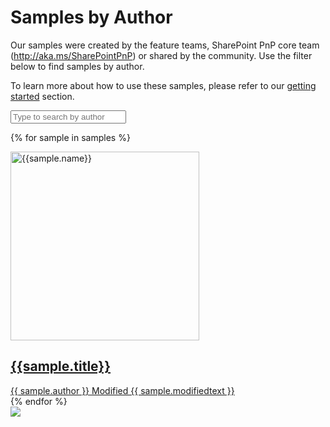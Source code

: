 # Samples by Author

Our samples were created by the feature teams, SharePoint PnP core team (http://aka.ms/SharePointPnP) or shared by the community. Use the filter below to find samples by author.

To learn more about how to use these samples, please refer to our [getting started](../gettingstarted/index.md) section.

<div class="well">

<input list="authors" name="author" class="form-control" placeholder="Type to search by author" id="author" />
<datalist id="authors">
  {% for author in authors %}
    <option value="{{ author }}">
  {% endfor %}
</datalist>

<br/>

<div class="grid">

{% for sample in samples %}

<div class="sample-item" data-author="{{ sample.author }}"  data-thumbnail="{{sample.thumbnail}}">
  <div class="sample">
    <div class="sample-video"><i class="ms-Icon ms-Icon--VideoSolid" aria-hidden="true"></i></div>
    <div class="sample-img">
      <a class="sample-link"
        href="{{sample.url}}"
        title="{{sample.summary}}">
        <picture>
          <img src="../../img/thumbnails/sm/{{ sample.name }}.png" width="302" alt="{{sample.name}}" data-fullsize="{{sample.thumbnail}}" data-orig="../../img/thumbnails/sm/{{ sample.name }}.png"/>
        </picture>
      </a>
    </div>
  </div>
      <a href="{{sample.url}}"
      title="{{ sample.summary }}">
  <h2 class="name">
      {{sample.title}}</h2>
      <div class="sample-activity">
  <span class="author" title="{{ sample.author }}">{{ sample.author }}</span>
  <span class="modified">Modified {{ sample.modifiedtext }}</span>
  </div>
  </a>

</div>
    {% endfor %}
</div>

<img src="https://telemetry.sharepointpnp.com/sp-dev-fx-webparts/docs/samples/author" />